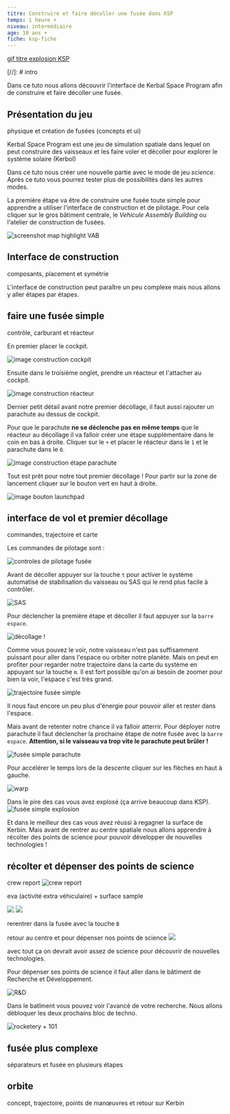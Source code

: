 ```yaml
---
titre: Construire et faire décoller une fusée dans KSP
temps: 1 heure +
niveau: intermédiaire
age: 10 ans +
fiche: ksp-fiche
---
```


[gif titre explosion KSP]()


[//]: # intro

Dans ce tuto nous allons découvrir l'interface de Kerbal Space Program afin de construire et faire décoller une fusée.

## Présentation du jeu
physique et création de fusées (concepts et ui)

Kerbal Space Program est une jeu de simulation spatiale dans lequel on peut construire des vaisseaux et les faire voler et décoller pour explorer le système solaire (Kerbol)

Dans ce tuto nous créer une nouvelle partie avec le mode de jeu *science*. Après ce tuto vous pourrez tester plus de possibilités dans les autres modes.

La première étape va être de construire une fusée toute simple pour apprendre a utiliser l'interface de construction et de pilotage. Pour cela cliquer sur le gros bâtiment centrale, le *Vehicule Assembly Building* ou l'atelier de construction de fusées.

![screenshot map highlight VAB](images/ksp/ksc-vab.png)

## Interface de construction
composants, placement et symétrie

L'interface de construction peut paraître un peu complexe mais nous allons y aller étapes par étapes.

## faire une fusée simple
contrôle, carburant et réacteur

En premier placer le cockpit.

![image construction cockpit](images/ksp/fusee-simple-cockpit.png)

Ensuite dans le troisième onglet, prendre un réacteur et l'attacher au cockpit.

![image construction réacteur](images/ksp/fusee-simple-reacteur.png)

Dernier petit détail avant notre premier décollage, il faut aussi rajouter un parachute au dessus de cockpit.

Pour que le parachute **ne se déclenche pas en même temps** que le réacteur au décollage il va falloir créer une étape supplémentaire dans le coin en bas à droite. Cliquer sur le `+` et placer le réacteur dans le `1` et le parachute dans le `0`.

![image construction étape parachute](images/ksp/etape-fusee-simple.png)

Tout est prêt pour notre tout premier décollage ! Pour partir sur la zone de lancement cliquer sur le bouton vert en haut à droite.

![image bouton launchpad](images/ksp/bouton-launch.png)

## interface de vol et premier décollage
commandes, trajectoire et carte

Les commandes de pilotage sont :

![controles de pilotage fusée](images/ksp/controle_pilotage.png)

Avant de décoller appuyer sur la touche `t` pour activer le système automatisé de stabilisation du vaisseau ou SAS qui le rend plus facile à contrôler.

![SAS](images/ksp/sas.png)

Pour déclencher la première étape et décoller il faut appuyer sur la `barre espace`.

![décollage !](images/ksp/fusee-simple-decollage.png)

Comme vous pouvez le voir, notre vaisseau n'est pas suffisamment puissant pour aller dans l'espace ou orbiter notre planète. Mais on peut en profiter pour regarder notre trajectoire dans la carte du système en appuyant sur la touche `m`. Il est fort possible qu'on ai besoin de zoomer pour bien la voir, l'espace c'est très grand.

![trajectoire fusée simple](images/ksp/fusee-simple-trajectoire.png)

Il nous faut encore un peu plus d'énergie pour pouvoir aller et rester dans l'espace.

Mais avant de retenter notre chance il va falloir atterrir. Pour déployer notre parachute il faut déclencher la prochaine étape de notre fusée avec la `barre espace`. **Attention, si le vaisseau va trop vite le parachute peut brûler !**

![fusée simple parachute](images/ksp/fusee-simple-parachute.png)

Pour accélérer le temps lors de la descente cliquer sur les flèches en haut à gauche.

![warp](images/ksp/warp.png)

Dans le pire des cas vous avez explosé (ça arrive beaucoup dans KSP).
![fusée simple explosion](images/ksp/fusee-simple-explosion.png)

Et dans le meilleur des cas vous avez réussi à regagner la surface de Kerbin. Mais avant de rentrer au centre spatiale nous allons apprendre à récolter des points de science pour pouvoir développer de nouvelles technologies !

## récolter et dépenser des points de science

 crew report
 ![crew report](images/ksp/fusee-simple-crew-report.png)

 eva (activité extra véhiculaire) + surface sample

![](images/ksp/fusee-simple-eva.png)
![](images/ksp/fusee-simple-eva-report.png)

 rerentrer dans la fusée avec la touche `B`

 retour au centre et pour dépenser nos points de science
  ![](images/ksp/recover-vessel.png)

  avec tout ça on devrait avoir assez de science pour découvrir de nouvelles technologies.

  Pour dépenser ses points de science il faut aller dans le bâtiment de Recherche et Développement.

  ![R&D](images/ksp/ksc-rd.png)

  Dans le batîment vous pouvez voir l'avancé de votre recherche. Nous allons débloquer les deux prochains bloc de techno.

  ![rocketery + 101](images/ksp/fusee-simple-tech.png)

## fusée plus complexe
séparateurs et fusée en plusieurs étapes

## orbite
concept, trajectoire, points de manœuvres et retour sur Kerbin
